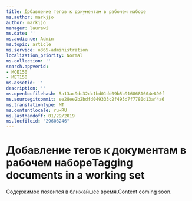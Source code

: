 ```yaml
---
title: Добавление тегов к документам в рабочем наборе
ms.author: markjjo
author: markjjo
manager: laurawi
ms.date: ''
ms.audience: Admin
ms.topic: article
ms.service: o365-administration
localization_priority: Normal
ms.collection: ''
search.appverid:
- MOE150
- MET150
ms.assetid: ''
description: ''
ms.openlocfilehash: 5a13ac9dc32dc1bd01dd09b5b9168681604e890f
ms.sourcegitcommit: ee28ee2b2bdfd049333c2f495d7f7780d13af4a6
ms.translationtype: MT
ms.contentlocale: ru-RU
ms.lasthandoff: 01/29/2019
ms.locfileid: "29608246"
---
```

# <a name="tagging-documents-in-a-working-set"></a><span data-ttu-id="0742b-102">Добавление тегов к документам в рабочем наборе</span><span class="sxs-lookup"><span data-stu-id="0742b-102">Tagging documents in a working set</span></span>

<span data-ttu-id="0742b-103">Содержимое появится в ближайшее время.</span><span class="sxs-lookup"><span data-stu-id="0742b-103">Content coming soon.</span></span>